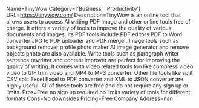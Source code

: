 Name=TinyWow
Category=['Business', 'Productivity']
URL=https://tinywow.com/
Description=TinyWow is an online tool that allows users to access AI writing PDF Image and other online tools free of charge. It offers a variety of tools to improve the quality of various documents and images. Its PDF tools include PDF editors PDF to Word converter JPG to PDF uploader and PDF merger. Image tools such as background remover profile photo maker AI image generator and remove objects photo are also available. Write tools such as paragraph writer sentence rewritter and content improver are perfect for improving the quality of writing. It comes with video related tools too like compress video video to GIF trim video and MP4 to MP3 converter. Other file tools like split CSV split Excel Excel to PDF converter and XML to JSON converter are highly useful. All of these tools are free and do not require any sign up or limits.
Pros=Free no sign up required no limits variety of tools for different formats
Cons=No downsides
Pricing=Free
Company Address=nan
